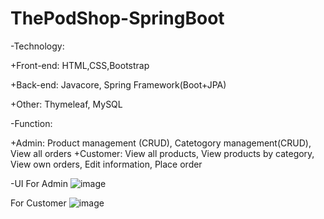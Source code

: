 # ThePodShop-SpringBoot
-Technology:

+Front-end: HTML,CSS,Bootstrap

+Back-end: Javacore, Spring Framework(Boot+JPA)

+Other: Thymeleaf, MySQL

-Function:

+Admin: Product management (CRUD), Catetogory management(CRUD), View all orders
+Customer: View all products, View products by category, View own orders, Edit information, Place order


-UI
For Admin
![image](https://user-images.githubusercontent.com/125273807/218693317-dadf0c85-fa6a-4832-9705-dbe0a0cefedc.png)


For Customer
![image](https://user-images.githubusercontent.com/125273807/218692902-1d57394f-6172-4165-8cc3-3811761aac27.png)

